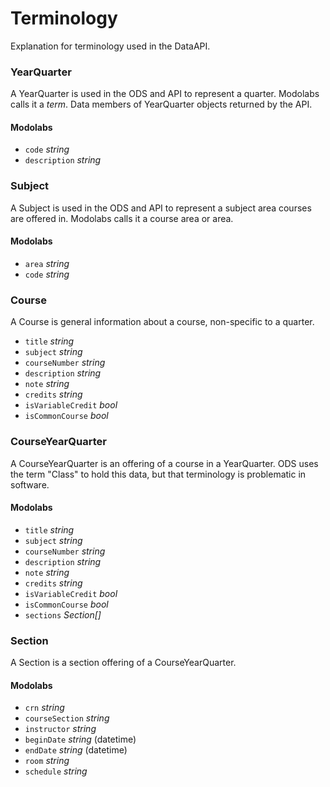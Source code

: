 # Terminology

Explanation for terminology used in the DataAPI.

### YearQuarter

A YearQuarter is used in the ODS and API to represent a quarter. Modolabs calls it a _term_. Data members of YearQuarter objects returned by the API.

#### Modolabs
- `code` _string_
- `description` _string_

### Subject

A Subject is used in the ODS and API to represent a subject area courses are offered in.  Modolabs calls it a course area or area.

#### Modolabs
- `area` _string_
- `code` _string_

### Course

A Course is general information about a course, non-specific to a quarter.

- `title` _string_
- `subject` _string_
- `courseNumber` _string_
- `description` _string_
- `note` _string_
- `credits` _string_
- `isVariableCredit` _bool_
- `isCommonCourse` _bool_ 

### CourseYearQuarter

A CourseYearQuarter is an offering of a course in a YearQuarter. ODS uses the term "Class" to hold this data, but that terminology is problematic in software.

#### Modolabs

- `title` _string_
- `subject` _string_
- `courseNumber` _string_
- `description` _string_
- `note` _string_
- `credits` _string_
- `isVariableCredit` _bool_
- `isCommonCourse` _bool_ 
- `sections` _Section[]_

### Section

A Section is a section offering of a CourseYearQuarter. 

#### Modolabs

- `crn` _string_
- `courseSection` _string_
- `instructor` _string_
- `beginDate` _string_ (datetime)
- `endDate` _string_ (datetime)
- `room` _string_
- `schedule` _string_